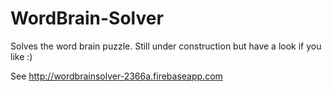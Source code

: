 # WordBrain-Solver
Solves the word brain puzzle. 
Still under construction but have a look if you like :)

See http://wordbrainsolver-2366a.firebaseapp.com
